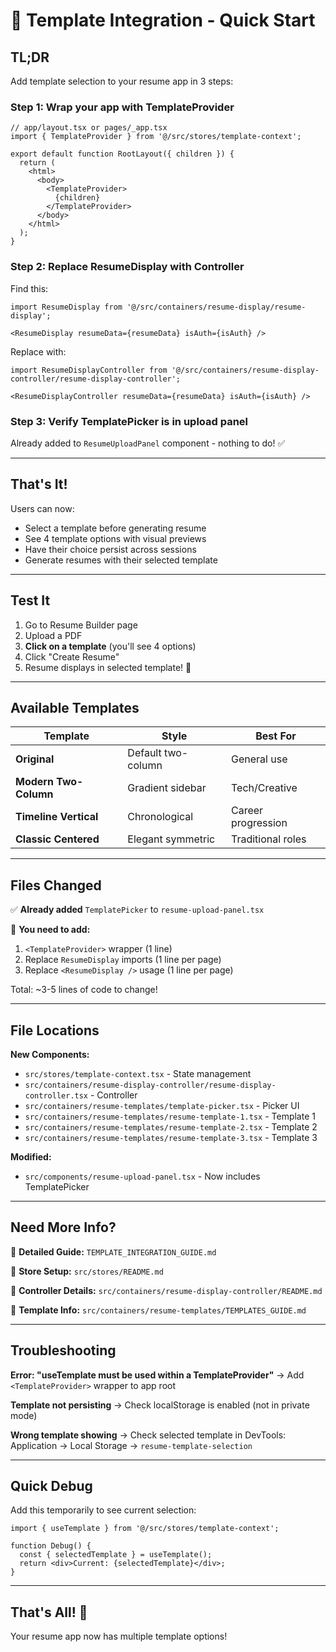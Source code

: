 # 🚀 Template Integration - Quick Start

## TL;DR

Add template selection to your resume app in 3 steps:

### Step 1: Wrap your app with TemplateProvider

```tsx
// app/layout.tsx or pages/_app.tsx
import { TemplateProvider } from '@/src/stores/template-context';

export default function RootLayout({ children }) {
  return (
    <html>
      <body>
        <TemplateProvider>
          {children}
        </TemplateProvider>
      </body>
    </html>
  );
}
```

### Step 2: Replace ResumeDisplay with Controller

Find this:
```tsx
import ResumeDisplay from '@/src/containers/resume-display/resume-display';

<ResumeDisplay resumeData={resumeData} isAuth={isAuth} />
```

Replace with:
```tsx
import ResumeDisplayController from '@/src/containers/resume-display-controller/resume-display-controller';

<ResumeDisplayController resumeData={resumeData} isAuth={isAuth} />
```

### Step 3: Verify TemplatePicker is in upload panel

Already added to `ResumeUploadPanel` component - nothing to do! ✅

---

## That's It!

Users can now:
- Select a template before generating resume
- See 4 template options with visual previews
- Have their choice persist across sessions
- Generate resumes with their selected template

---

## Test It

1. Go to Resume Builder page
2. Upload a PDF
3. **Click on a template** (you'll see 4 options)
4. Click "Create Resume"
5. Resume displays in selected template! 🎉

---

## Available Templates

| Template | Style | Best For |
|----------|-------|----------|
| **Original** | Default two-column | General use |
| **Modern Two-Column** | Gradient sidebar | Tech/Creative |
| **Timeline Vertical** | Chronological | Career progression |
| **Classic Centered** | Elegant symmetric | Traditional roles |

---

## Files Changed

✅ **Already added** `TemplatePicker` to `resume-upload-panel.tsx`

📝 **You need to add:**
1. `<TemplateProvider>` wrapper (1 line)
2. Replace `ResumeDisplay` imports (1 line per page)
3. Replace `<ResumeDisplay />` usage (1 line per page)

Total: ~3-5 lines of code to change!

---

## File Locations

**New Components:**
- `src/stores/template-context.tsx` - State management
- `src/containers/resume-display-controller/resume-display-controller.tsx` - Controller
- `src/containers/resume-templates/template-picker.tsx` - Picker UI
- `src/containers/resume-templates/resume-template-1.tsx` - Template 1
- `src/containers/resume-templates/resume-template-2.tsx` - Template 2
- `src/containers/resume-templates/resume-template-3.tsx` - Template 3

**Modified:**
- `src/components/resume-upload-panel.tsx` - Now includes TemplatePicker

---

## Need More Info?

📖 **Detailed Guide:** `TEMPLATE_INTEGRATION_GUIDE.md`

📖 **Store Setup:** `src/stores/README.md`

📖 **Controller Details:** `src/containers/resume-display-controller/README.md`

📖 **Template Info:** `src/containers/resume-templates/TEMPLATES_GUIDE.md`

---

## Troubleshooting

**Error: "useTemplate must be used within a TemplateProvider"**
→ Add `<TemplateProvider>` wrapper to app root

**Template not persisting**
→ Check localStorage is enabled (not in private mode)

**Wrong template showing**
→ Check selected template in DevTools: Application → Local Storage → `resume-template-selection`

---

## Quick Debug

Add this temporarily to see current selection:

```tsx
import { useTemplate } from '@/src/stores/template-context';

function Debug() {
  const { selectedTemplate } = useTemplate();
  return <div>Current: {selectedTemplate}</div>;
}
```

---

## That's All! 🎉

Your resume app now has multiple template options!